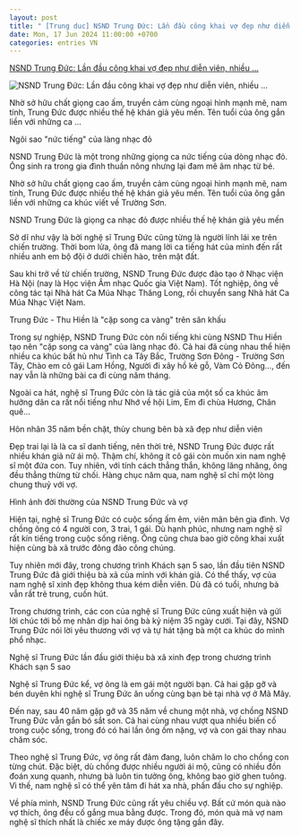 ```yaml
---
layout: post
title: " [Trung duc] NSND Trung Đức: Lần đầu công khai vợ đẹp như diễn viên, nhiều ..."
date: Mon, 17 Jun 2024 11:00:00 +0700
categories: entries VN
---
```

[NSND Trung Đức: Lần đầu công khai vợ đẹp như diễn viên, nhiều ...](https://soha.vn/nsnd-trung-duc-lan-dau-cong-khai-vo-dep-nhu-dien-vien-nhieu-co-xin-con-van-chung-thuy-35-nam-voi-vo-198240616115309535.htm)

![NSND Trung Đức: Lần đầu công khai vợ đẹp như diễn viên, nhiều ...](https://sohanews.sohacdn.com/zoom/600_315/160588918557773824/2024/6/16/ava1-1718534117493129846922-0-0-346-660-crop-1718534131704354158755.jpg)

Nhờ sở hữu chất giọng cao ấm, truyền cảm cùng ngoại hình mạnh mẽ, nam tính, Trung Đức được nhiều thế hệ khán giả yêu mến. Tên tuổi của ông gắn liền với những ca ...

Ngôi sao "nức tiếng" của làng nhạc đỏ

NSND Trung Đức là một trong những giọng ca nức tiếng của dòng nhạc đỏ. Ông sinh ra trong gia đình thuần nông nhưng lại đam mê âm nhạc từ bé.

Nhờ sở hữu chất giọng cao ấm, truyền cảm cùng ngoại hình mạnh mẽ, nam tính, Trung Đức được nhiều thế hệ khán giả yêu mến. Tên tuổi của ông gắn liền với những ca khúc viết về Trường Sơn.

NSND Trung Đức là giọng ca nhạc đỏ được nhiều thế hệ khán giả yêu mến

Sở dĩ như vậy là bởi nghệ sĩ Trung Đức cũng từng là người lính lái xe trên chiến trường. Thời bom lửa, ông đã mang lời ca tiếng hát của mình đến rất nhiều anh em bộ đội ở dưới chiến hào, trên mặt đất.



Sau khi trở về từ chiến trường, NSND Trung Đức được đào tạo ở Nhạc viện Hà Nội (nay là Học viện Âm nhạc Quốc gia Việt Nam). Tốt nghiệp, ông về công tác tại Nhà hát Ca Múa Nhạc Thăng Long, rồi chuyển sang Nhà hát Ca Múa Nhạc Việt Nam.

Trung Đức - Thu Hiền là "cặp song ca vàng" trên sân khấu

Trong sự nghiệp, NSND Trung Đức còn nổi tiếng khi cùng NSND Thu Hiền tạo nên "cặp song ca vàng" của làng nhạc đỏ. Cả hai đã cùng nhau thể hiện nhiều ca khúc bất hủ như Tình ca Tây Bắc, Trường Sơn Đông - Trường Sơn Tây, Chào em cô gái Lam Hồng, Người đi xây hồ kẻ gỗ, Vàm Cỏ Đông…, đến nay vẫn là những bài ca đi cùng năm tháng.

Ngoài ca hát, nghệ sĩ Trung Đức còn là tác giả của một số ca khúc âm hưởng dân ca rất nổi tiếng như Nhớ về hội Lim, Em đi chùa Hương, Chân quê...



Hôn nhân 35 năm bền chặt, thủy chung bên bà xã đẹp như diễn viên

Đẹp trai lại là là ca sĩ danh tiếng, nên thời trẻ, NSND Trung Đức được rất nhiều khán giả nữ ái mộ. Thậm chí, không ít cô gái còn muốn xin nam nghệ sĩ một đứa con. Tuy nhiên, với tính cách thẳng thắn, không lăng nhăng, ông đều thẳng thừng từ chối. Hàng chục năm qua, nam nghệ sĩ chỉ một lòng chung thuỷ với vợ.

Hình ảnh đời thường của NSND Trung Đức và vợ

Hiện tại, nghệ sĩ Trung Đức có cuộc sống ấm êm, viên mãn bên gia đình. Vợ chồng ông có 4 người con, 3 trai, 1 gái. Dù hạnh phúc, nhưng nam nghệ sĩ rất kín tiếng trong cuộc sống riêng. Ông cũng chưa bao giờ công khai xuất hiện cùng bà xã trước đông đảo công chúng.



Tuy nhiên mới đây, trong chương trình Khách sạn 5 sao, lần đầu tiên NSND Trung Đức đã giới thiệu bà xã của mình với khán giả. Có thể thấy, vợ của nam nghệ sĩ xinh đẹp không thua kém diễn viên. Dù đã có tuổi, nhưng bà vẫn rất trẻ trung, cuốn hút.

Trong chương trình, các con của nghệ sĩ Trung Đức cũng xuất hiện và gửi lời chúc tới bố mẹ nhân dịp hai ông bà kỷ niệm 35 ngày cưới. Tại đây, NSND Trung Đức nói lời yêu thương với vợ và tự hát tặng bà một ca khúc do mình phổ nhạc.

Nghệ sĩ Trung Đức lần đầu giới thiệu bà xã xinh đẹp trong chương trình Khách sạn 5 sao

Nghệ sĩ Trung Đức kể, vợ ông là em gái một người bạn. Cả hai gặp gỡ và bén duyên khi nghệ sĩ Trung Đức ăn uống cùng bạn bè tại nhà vợ ở Mã Mây.

Đến nay, sau 40 năm gặp gỡ và 35 năm về chung một nhà, vợ chồng NSND Trung Đức vẫn gắn bó sắt son. Cả hai cùng nhau vượt qua nhiều biến cố trong cuộc sống, trong đó có hai lần ông ốm nặng, vợ và con gái thay nhau chăm sóc.

Theo nghệ sĩ Trung Đức, vợ ông rất đảm đang, luôn chăm lo cho chồng con từng chút. Đặc biệt, dù chồng được nhiều người ái mộ, cũng có nhiều đồn đoán xung quanh, nhưng bà luôn tin tưởng ông, không bao giờ ghen tuông. Vì thế, nam nghệ sĩ có thể yên tâm đi hát xa nhà, phấn đấu cho sự nghiệp.

Về phía mình, NSND Trung Đức cũng rất yêu chiều vợ. Bất cứ món quà nào vợ thích, ông đều cố gắng mua bằng được. Trong đó, món quà mà vợ nam nghệ sĩ thích nhất là chiếc xe máy được ông tặng gần đây.

